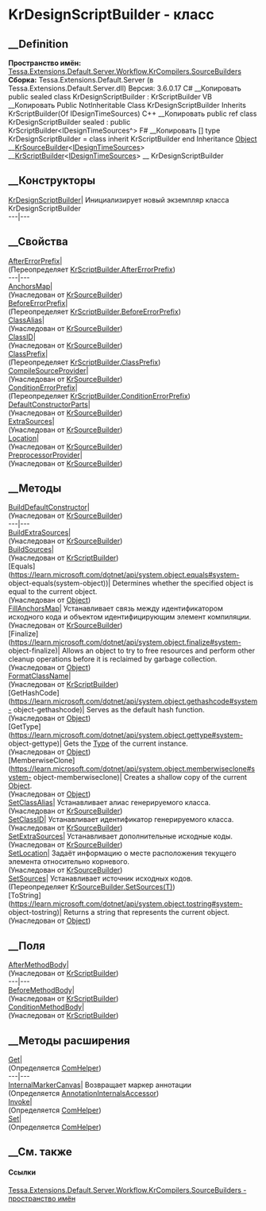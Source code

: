 # KrDesignScriptBuilder - класс
##  __Definition
 **Пространство имён:**
[Tessa.Extensions.Default.Server.Workflow.KrCompilers.SourceBuilders](N_Tessa_Extensions_Default_Server_Workflow_KrCompilers_SourceBuilders.htm)  
 **Сборка:** Tessa.Extensions.Default.Server (в
Tessa.Extensions.Default.Server.dll) Версия: 3.6.0.17
C# __Копировать
     public sealed class KrDesignScriptBuilder : KrScriptBuilder<IDesignTimeSources>
VB __Копировать
     Public NotInheritable Class KrDesignScriptBuilder
    	Inherits KrScriptBuilder(Of IDesignTimeSources)
C++ __Копировать
     public ref class KrDesignScriptBuilder sealed : public KrScriptBuilder<IDesignTimeSources^>
F# __Копировать
     [<SealedAttribute>]
    type KrDesignScriptBuilder = 
        class
            inherit KrScriptBuilder<IDesignTimeSources>
        end
Inheritance
    [Object](https://learn.microsoft.com/dotnet/api/system.object) __[KrSourceBuilder](T_Tessa_Extensions_Default_Server_Workflow_KrCompilers_SourceBuilders_KrSourceBuilder_1.htm)<[IDesignTimeSources](T_Tessa_Extensions_Default_Server_Workflow_KrCompilers_IDesignTimeSources.htm)> __[KrScriptBuilder](T_Tessa_Extensions_Default_Server_Workflow_KrCompilers_SourceBuilders_KrScriptBuilder_1.htm)<[IDesignTimeSources](T_Tessa_Extensions_Default_Server_Workflow_KrCompilers_IDesignTimeSources.htm)> __ KrDesignScriptBuilder
##  __Конструкторы
[KrDesignScriptBuilder](M_Tessa_Extensions_Default_Server_Workflow_KrCompilers_SourceBuilders_KrDesignScriptBuilder__ctor.htm)|
Инициализирует новый экземпляр класса KrDesignScriptBuilder  
---|---  
##  __Свойства
[AfterErrorPrefix](P_Tessa_Extensions_Default_Server_Workflow_KrCompilers_SourceBuilders_KrDesignScriptBuilder_AfterErrorPrefix.htm)|  
(Переопределяет
[KrScriptBuilder<T>.AfterErrorPrefix](P_Tessa_Extensions_Default_Server_Workflow_KrCompilers_SourceBuilders_KrScriptBuilder_1_AfterErrorPrefix.htm))  
---|---  
[AnchorsMap](P_Tessa_Extensions_Default_Server_Workflow_KrCompilers_SourceBuilders_KrSourceBuilder_1_AnchorsMap.htm)|  
(Унаследован от
[KrSourceBuilder<T>](T_Tessa_Extensions_Default_Server_Workflow_KrCompilers_SourceBuilders_KrSourceBuilder_1.htm))  
[BeforeErrorPrefix](P_Tessa_Extensions_Default_Server_Workflow_KrCompilers_SourceBuilders_KrDesignScriptBuilder_BeforeErrorPrefix.htm)|  
(Переопределяет
[KrScriptBuilder<T>.BeforeErrorPrefix](P_Tessa_Extensions_Default_Server_Workflow_KrCompilers_SourceBuilders_KrScriptBuilder_1_BeforeErrorPrefix.htm))  
[ClassAlias](P_Tessa_Extensions_Default_Server_Workflow_KrCompilers_SourceBuilders_KrSourceBuilder_1_ClassAlias.htm)|  
(Унаследован от
[KrSourceBuilder<T>](T_Tessa_Extensions_Default_Server_Workflow_KrCompilers_SourceBuilders_KrSourceBuilder_1.htm))  
[ClassID](P_Tessa_Extensions_Default_Server_Workflow_KrCompilers_SourceBuilders_KrSourceBuilder_1_ClassID.htm)|  
(Унаследован от
[KrSourceBuilder<T>](T_Tessa_Extensions_Default_Server_Workflow_KrCompilers_SourceBuilders_KrSourceBuilder_1.htm))  
[ClassPrefix](P_Tessa_Extensions_Default_Server_Workflow_KrCompilers_SourceBuilders_KrDesignScriptBuilder_ClassPrefix.htm)|  
(Переопределяет
[KrScriptBuilder<T>.ClassPrefix](P_Tessa_Extensions_Default_Server_Workflow_KrCompilers_SourceBuilders_KrScriptBuilder_1_ClassPrefix.htm))  
[CompileSourceProvider](P_Tessa_Extensions_Default_Server_Workflow_KrCompilers_SourceBuilders_KrSourceBuilder_1_CompileSourceProvider.htm)|  
(Унаследован от
[KrSourceBuilder<T>](T_Tessa_Extensions_Default_Server_Workflow_KrCompilers_SourceBuilders_KrSourceBuilder_1.htm))  
[ConditionErrorPrefix](P_Tessa_Extensions_Default_Server_Workflow_KrCompilers_SourceBuilders_KrDesignScriptBuilder_ConditionErrorPrefix.htm)|  
(Переопределяет
[KrScriptBuilder<T>.ConditionErrorPrefix](P_Tessa_Extensions_Default_Server_Workflow_KrCompilers_SourceBuilders_KrScriptBuilder_1_ConditionErrorPrefix.htm))  
[DefaultConstructorParts](P_Tessa_Extensions_Default_Server_Workflow_KrCompilers_SourceBuilders_KrSourceBuilder_1_DefaultConstructorParts.htm)|  
(Унаследован от
[KrSourceBuilder<T>](T_Tessa_Extensions_Default_Server_Workflow_KrCompilers_SourceBuilders_KrSourceBuilder_1.htm))  
[ExtraSources](P_Tessa_Extensions_Default_Server_Workflow_KrCompilers_SourceBuilders_KrSourceBuilder_1_ExtraSources.htm)|  
(Унаследован от
[KrSourceBuilder<T>](T_Tessa_Extensions_Default_Server_Workflow_KrCompilers_SourceBuilders_KrSourceBuilder_1.htm))  
[Location](P_Tessa_Extensions_Default_Server_Workflow_KrCompilers_SourceBuilders_KrSourceBuilder_1_Location.htm)|  
(Унаследован от
[KrSourceBuilder<T>](T_Tessa_Extensions_Default_Server_Workflow_KrCompilers_SourceBuilders_KrSourceBuilder_1.htm))  
[PreprocessorProvider](P_Tessa_Extensions_Default_Server_Workflow_KrCompilers_SourceBuilders_KrSourceBuilder_1_PreprocessorProvider.htm)|  
(Унаследован от
[KrSourceBuilder<T>](T_Tessa_Extensions_Default_Server_Workflow_KrCompilers_SourceBuilders_KrSourceBuilder_1.htm))  
##  __Методы
[BuildDefaultConstructor](M_Tessa_Extensions_Default_Server_Workflow_KrCompilers_SourceBuilders_KrSourceBuilder_1_BuildDefaultConstructor.htm)|  
(Унаследован от
[KrSourceBuilder<T>](T_Tessa_Extensions_Default_Server_Workflow_KrCompilers_SourceBuilders_KrSourceBuilder_1.htm))  
---|---  
[BuildExtraSources](M_Tessa_Extensions_Default_Server_Workflow_KrCompilers_SourceBuilders_KrSourceBuilder_1_BuildExtraSources.htm)|  
(Унаследован от
[KrSourceBuilder<T>](T_Tessa_Extensions_Default_Server_Workflow_KrCompilers_SourceBuilders_KrSourceBuilder_1.htm))  
[BuildSources](M_Tessa_Extensions_Default_Server_Workflow_KrCompilers_SourceBuilders_KrScriptBuilder_1_BuildSources.htm)|  
(Унаследован от
[KrScriptBuilder<T>](T_Tessa_Extensions_Default_Server_Workflow_KrCompilers_SourceBuilders_KrScriptBuilder_1.htm))  
[Equals](https://learn.microsoft.com/dotnet/api/system.object.equals#system-
object-equals\(system-object\))| Determines whether the specified object is
equal to the current object.  
(Унаследован от
[Object](https://learn.microsoft.com/dotnet/api/system.object))  
[FillAnchorsMap](M_Tessa_Extensions_Default_Server_Workflow_KrCompilers_SourceBuilders_KrSourceBuilder_1_FillAnchorsMap.htm)|
Устанавливает связь между идентификатором исходного кода и объектом
идентифицирующим элемент компиляции.  
(Унаследован от
[KrSourceBuilder<T>](T_Tessa_Extensions_Default_Server_Workflow_KrCompilers_SourceBuilders_KrSourceBuilder_1.htm))  
[Finalize](https://learn.microsoft.com/dotnet/api/system.object.finalize#system-
object-finalize)| Allows an object to try to free resources and perform other
cleanup operations before it is reclaimed by garbage collection.  
(Унаследован от
[Object](https://learn.microsoft.com/dotnet/api/system.object))  
[FormatClassName](M_Tessa_Extensions_Default_Server_Workflow_KrCompilers_SourceBuilders_KrScriptBuilder_1_FormatClassName.htm)|  
(Унаследован от
[KrScriptBuilder<T>](T_Tessa_Extensions_Default_Server_Workflow_KrCompilers_SourceBuilders_KrScriptBuilder_1.htm))  
[GetHashCode](https://learn.microsoft.com/dotnet/api/system.object.gethashcode#system-
object-gethashcode)| Serves as the default hash function.  
(Унаследован от
[Object](https://learn.microsoft.com/dotnet/api/system.object))  
[GetType](https://learn.microsoft.com/dotnet/api/system.object.gettype#system-
object-gettype)| Gets the
[Type](https://learn.microsoft.com/dotnet/api/system.type) of the current
instance.  
(Унаследован от
[Object](https://learn.microsoft.com/dotnet/api/system.object))  
[MemberwiseClone](https://learn.microsoft.com/dotnet/api/system.object.memberwiseclone#system-
object-memberwiseclone)| Creates a shallow copy of the current
[Object](https://learn.microsoft.com/dotnet/api/system.object).  
(Унаследован от
[Object](https://learn.microsoft.com/dotnet/api/system.object))  
[SetClassAlias](M_Tessa_Extensions_Default_Server_Workflow_KrCompilers_SourceBuilders_KrSourceBuilder_1_SetClassAlias.htm)|
Устанавливает алиас генерируемого класса.  
(Унаследован от
[KrSourceBuilder<T>](T_Tessa_Extensions_Default_Server_Workflow_KrCompilers_SourceBuilders_KrSourceBuilder_1.htm))  
[SetClassID](M_Tessa_Extensions_Default_Server_Workflow_KrCompilers_SourceBuilders_KrSourceBuilder_1_SetClassID.htm)|
Устанавливает идентификатор генерируемого класса.  
(Унаследован от
[KrSourceBuilder<T>](T_Tessa_Extensions_Default_Server_Workflow_KrCompilers_SourceBuilders_KrSourceBuilder_1.htm))  
[SetExtraSources](M_Tessa_Extensions_Default_Server_Workflow_KrCompilers_SourceBuilders_KrSourceBuilder_1_SetExtraSources.htm)|
Устанавливает дополнительные исходные коды.  
(Унаследован от
[KrSourceBuilder<T>](T_Tessa_Extensions_Default_Server_Workflow_KrCompilers_SourceBuilders_KrSourceBuilder_1.htm))  
[SetLocation](M_Tessa_Extensions_Default_Server_Workflow_KrCompilers_SourceBuilders_KrSourceBuilder_1_SetLocation.htm)|
Задаёт информацию о месте расположения текущего элемента относительно
корневого.  
(Унаследован от
[KrSourceBuilder<T>](T_Tessa_Extensions_Default_Server_Workflow_KrCompilers_SourceBuilders_KrSourceBuilder_1.htm))  
[SetSources](M_Tessa_Extensions_Default_Server_Workflow_KrCompilers_SourceBuilders_KrDesignScriptBuilder_SetSources.htm)|
Устанавливает источник исходных кодов.  
(Переопределяет
[KrSourceBuilder<T>.SetSources(T)](M_Tessa_Extensions_Default_Server_Workflow_KrCompilers_SourceBuilders_KrSourceBuilder_1_SetSources.htm))  
[ToString](https://learn.microsoft.com/dotnet/api/system.object.tostring#system-
object-tostring)| Returns a string that represents the current object.  
(Унаследован от
[Object](https://learn.microsoft.com/dotnet/api/system.object))  
##  __Поля
[AfterMethodBody](F_Tessa_Extensions_Default_Server_Workflow_KrCompilers_SourceBuilders_KrScriptBuilder_1_AfterMethodBody.htm)|  
(Унаследован от
[KrScriptBuilder<T>](T_Tessa_Extensions_Default_Server_Workflow_KrCompilers_SourceBuilders_KrScriptBuilder_1.htm))  
---|---  
[BeforeMethodBody](F_Tessa_Extensions_Default_Server_Workflow_KrCompilers_SourceBuilders_KrScriptBuilder_1_BeforeMethodBody.htm)|  
(Унаследован от
[KrScriptBuilder<T>](T_Tessa_Extensions_Default_Server_Workflow_KrCompilers_SourceBuilders_KrScriptBuilder_1.htm))  
[ConditionMethodBody](F_Tessa_Extensions_Default_Server_Workflow_KrCompilers_SourceBuilders_KrScriptBuilder_1_ConditionMethodBody.htm)|  
(Унаследован от
[KrScriptBuilder<T>](T_Tessa_Extensions_Default_Server_Workflow_KrCompilers_SourceBuilders_KrScriptBuilder_1.htm))  
##  __Методы расширения
[Get](M_Tessa_Extensions_Default_Client_EDS_ComHelper_Get.htm)|  
(Определяется
[ComHelper](T_Tessa_Extensions_Default_Client_EDS_ComHelper.htm))  
---|---  
[InternalMarkerCanvas](M_Tessa_UI_Views_Charting_Annotations_AnnotationInternalsAccessor_InternalMarkerCanvas.htm)|
Возвращает маркер аннотации  
(Определяется
[AnnotationInternalsAccessor](T_Tessa_UI_Views_Charting_Annotations_AnnotationInternalsAccessor.htm))  
[Invoke](M_Tessa_Extensions_Default_Client_EDS_ComHelper_Invoke.htm)|  
(Определяется
[ComHelper](T_Tessa_Extensions_Default_Client_EDS_ComHelper.htm))  
[Set](M_Tessa_Extensions_Default_Client_EDS_ComHelper_Set.htm)|  
(Определяется
[ComHelper](T_Tessa_Extensions_Default_Client_EDS_ComHelper.htm))  
##  __См. также
#### Ссылки
[Tessa.Extensions.Default.Server.Workflow.KrCompilers.SourceBuilders -
пространство
имён](N_Tessa_Extensions_Default_Server_Workflow_KrCompilers_SourceBuilders.htm)
